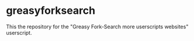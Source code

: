 # greasyforksearch
This the repository for the "Greasy Fork-Search more userscripts websites" userscript.
